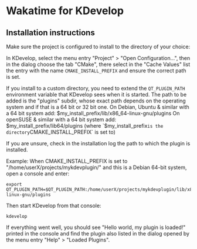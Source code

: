 # Wakatime for KDevelop

## Installation instructions

Make sure the project is configured to install to the directory of your choice:

In KDevelop, select the menu entry "Project" > "Open Configuration...",
then in the dialog choose the tab "CMake",
there select in the "Cache Values" list the entry with the name `CMAKE_INSTALL_PREFIX`
and ensure the correct path is set.

If you install to a custom directory, you need to extend the `QT_PLUGIN_PATH`
environment variable that KDevelop sees when it is started. The path to be added
is the "plugins" subdir, whose exact path depends on the operating system and
if that is a 64 bit or 32 bit one.
On Debian, Ubuntu & similar with a 64 bit system add:
    $my_install_prefix/lib/x86_64-linux-gnu/plugins
On openSUSE & similar with a 64 bit system add:
    $my_install_prefix/lib64/plugins
(where `$my_install_prefix` is the directory `CMAKE_INSTALL_PREFIX` is set to)

If you are unsure, check in the installation log the path to which the plugin is installed.


Example:
When CMAKE_INSTALL_PREFIX is set to "/home/userX/projects/mykdevplugin/" and
this is a Debian 64-bit system, open a console and enter:

    export QT_PLUGIN_PATH=$QT_PLUGIN_PATH:/home/userX/projects/mykdevplugin/lib/x86_64-linux-gnu/plugins 

Then start KDevelop from that console:

    kdevelop

If everything went well, you should see "Hello world, my plugin is loaded!" printed in the console and find the plugin also listed in the dialog opened by the menu entry "Help" > "Loaded Plugins".
